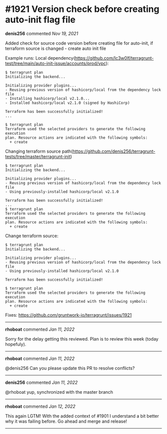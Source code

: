 # #1921 Version check before creating auto-init flag file

**denis256** commented *Nov 19, 2021*

Added check for source code version before creating file for auto-init, if terraform source is changed - create auto init file

Example runs:
Local dependency(https://github.com/Ic3w0lf/terragrunt-test/tree/main/auto-init-issue/accounts/prod/vpc):
```
$ terragrunt plan
Initializing the backend...

Initializing provider plugins...
- Reusing previous version of hashicorp/local from the dependency lock file
- Installing hashicorp/local v2.1.0...
- Installed hashicorp/local v2.1.0 (signed by HashiCorp)

Terraform has been successfully initialized!
...

$ terragrunt plan
Terraform used the selected providers to generate the following execution
plan. Resource actions are indicated with the following symbols:
  + create

```

Changing terraform source path(https://github.com/denis256/terragrunt-tests/tree/master/terragrunt-init)
```
$ terragrunt plan
Initializing the backend...

Initializing provider plugins...
- Reusing previous version of hashicorp/local from the dependency lock file
- Using previously-installed hashicorp/local v2.1.0

Terraform has been successfully initialized!
...
$ terragrunt plan
Terraform used the selected providers to generate the following execution
plan. Resource actions are indicated with the following symbols:
  + create
```
Change terraform source:
```
$ terragrunt plan
Initializing the backend...

Initializing provider plugins...
- Reusing previous version of hashicorp/local from the dependency lock file
- Using previously-installed hashicorp/local v2.1.0

Terraform has been successfully initialized!

$ terragrunt plan
Terraform used the selected providers to generate the following execution
plan. Resource actions are indicated with the following symbols:
  + create

```



Fixes: https://github.com/gruntwork-io/terragrunt/issues/1921
<br />
***


**rhoboat** commented *Jan 11, 2022*

Sorry for the delay getting this reviewed. Plan is to review this week (today hopefuly).
***

**rhoboat** commented *Jan 11, 2022*

@denis256 Can you please update this PR to resolve conflicts?
***

**denis256** commented *Jan 11, 2022*

@rhoboat yup, synchronized with the master branch 
***

**rhoboat** commented *Jan 12, 2022*

This again LGTM! With the added context of #1901 I understand a bit better why it was failing before. Go ahead and merge and release!
***

